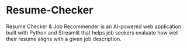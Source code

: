 # Resume-Checker
Resume Checker &amp; Job Recommender is an AI-powered web application built with Python and Streamlit that helps job seekers evaluate how well their resume aligns with a given job description.
